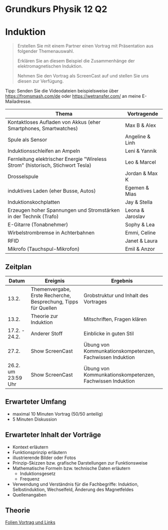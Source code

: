 Grundkurs Physik 12 Q2
==========================

# Induktion

> Erstellen Sie mit einem Partner einen Vortrag mit Präsentation aus folgender Themenauswahl. 
>
> Erklären Sie an diesem Beispiel die Zusammenhänge der elektromagnetischen Induktion.
>
> Nehmen Sie den Vortrag als ScreenCast auf und stellen Sie uns diesen zur Verfügung.

Tipp: Senden Sie die Videodateien beispielsweise über https://fromsmash.com/de oder https://wetransfer.com/ an meine E-Mailadresse.

|Thema | Vortragende|
|---|---|
| Kontaktloses Aufladen von Akkus (eher Smartphones, Smartwatches)| Max B & Alex|
| Spule als Sensor | Angeline & Linh |
| Induktionsschleifen an Ampeln| Leni & Yannik |
| Fernleitung elektrischer Energie "Wireless Strom" (historisch, Stichwort Tesla) | Leo & Marcel |
| Drosselspule | Jordan & Max K |
| induktives Laden (eher Busse, Autos) | Egemen & Mias |
| Induktionskochplatten | Jay & Stella |
| Erzeugen hoher Spannungen und Stromstärken in der Technik (Trafo) | Leona & Jaroslav |
| E-Gitarre (Tonabnehmer) | Sophy & Lea |
| Wirbelstrombremse in Achterbahnen | Emmi, Celine |
| RFID | Janet & Laura |
| Mikrofo (Tauchspul-Mikrofon) | Emil & Anzor |

## Zeitplan

|Datum | Ereignis| Ergebnis|
|---|---|---|
| 13.2. | Themenvergabe, Erste Recherche, Besprechung, Tipps für Quellen| Grobstruktur und Inhalt des Vortrages
| 13.2. | Theorie zur Induktion | Mitschriften, Fragen klären|
| 17.2. - 24.2. | Anderer Stoff | Einblicke in guten Stil |
| 27.2.| Show ScreenCast | Übung von Kommunkationskompetenzen, Fachwissen Induktion |
| 26.2. um 23:59 Uhr| Show ScreenCast | Übung von Kommunkationskompetenzen, Fachwissen Induktion |

## Erwarteter Umfang

- maximal 10 Minuten Vortrag (50/50 anteilig)
- 5 Minuten Diskussion

## Erwarteter Inhalt der Vorträge

- Kontext erläutern
- Funktionsprinzip erläutern
- illustrierende Bilder oder Fotos
- Prinzip-Skizzen bzw. grafische Darstellungen zur Funktionsweise
- Mathematische Formeln bzw. technische Daten erläutern
	- Induktionsgesetz
	- Frequenz
- Verwendung und Verständnis für die Fachbegriffe: Induktion, Selbstinduktion, Wechselfeld, Änderung des Magnetfeldes 
- Quellenangaben

## Theorie

[Folien Vortrag und Links](./09_Induktion.slides.md)
